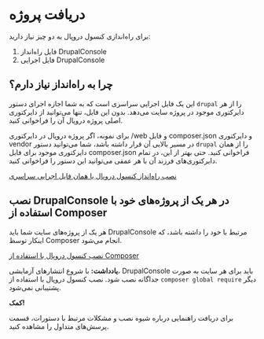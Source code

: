 # دریافت پروژه
برای راه‌اندازی کنسول دروپال به دو چیز نیاز دارید:
1. فایل راه‌انداز DrupalConsole
2. فایل اجرایی DrupalConsole

## چرا به راه‌انداز نیاز دارم؟
این یک فایل اجرایی سراسری است که به شما اجازه اجرای دستور `drupal` را از هر دایرکتوری موجود در پروژه سایت می‌دهد. بدون این فایل، تنها می‌توانید از دایرکتوری اصلی پروژه دروپال آن را فراخوانی کنید.

برای نمونه، اگر پروژه دروپال در دایرکتوری /web و فایل composer.json و دایرکتوری vendor در مسیر بالایی آن قرار داشته باشد، شما می‌توانید دستور `drupal` را از همان دایرکتوری موجود برای فایل composer.json فراخوانی کنید. حتی بهتر از این، در تمام دایرکتوری‌های فرزند آن با هر عمقی می‌توانید این دستور را فراخوانی کنید.

[نصب راه‌انداز کنسول دروپال یا همان فایل اجرایی سراسری](launcher)

## نصب DrupalConsole در هر یک از پروژه‌های خود با استفاده از Composer
هر یک از پروژه‌های سایت شما باید DrupalConsole مرتبط با خود را داشته باشد، که اینکار توسظ Composer انجام می‌شود.

[نصب کنسول دروپال با استفاده از Composer](composer) 

**یادداشت:** با شروع انتشارهای آزمایشی، DrupalConsole باید برای هر سایت به صورت جداگانه نصب شود. نصب کنسول دروپال با استفاده از `composer global require` دیگر پشتیبانی نمی‌شود.

**کمک!**

برای دریافت راهنمایی درباره شیوه نصب و مشکلات مرتبط با دستورات، قسمت پرسش‌های متداول را مشاهده کنید.

